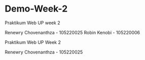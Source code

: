 # Demo-Week-2

Praktikum Web UP week 2

Renewry Chovenanthza - 105220025
Robin Kenobi - 105220006

Praktikum Web UP Week 2

Renewry Chovenanthza - 105220025
